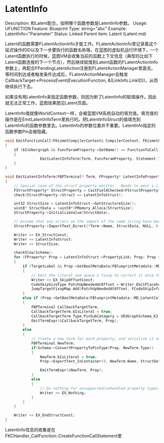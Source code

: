 # LatentInfo

Description: 和Latent配合，指明哪个函数参数是LatentInfo参数。
Usage: UFUNCTION
Feature: Blueprint
Type: string="abc"
Example: LatentInfo="Parameter”
Status: Linked
Parent item: Latent (Latent.md)

Latent的函数需要FLatentActionInfo才能工作。FLatentActionInfo里记录着这个延迟操作的ID以及下一步要执行的函数名称等。在蓝图的虚拟机运行环境下，一个Latent函数执行的时候，蓝图VM会收集当前的函数上下文信息（典型的比如下Latent函数连接的下一个节点），然后继续赋值到Latent函数的FLatentActionInfo参数上，再配合FPendingLatentAction注册到FLatentActionManager里面去。等时间到达或者触发条件达成后，FLatentActionManager会触发CallbackTarget->ProcessEvent(ExecutionFunction, &(LinkInfo.LinkID))，从而继续执行下去。

如果没有用LatentInfo来指定函数参数，则因为断了LatentInfo的赋值操作，因此就无法正常工作，蓝图效果图见Latent页面。

LatentInfo值就像WorldContext一样，会被蓝图VM系统自动的填充值。填充值的操作是在EmitLatentInfoTerm里执行的。把LatentInfoStruct的值填充到LatentInfo的函数参数里去。LatentInfo的参数位置并不重要。LatentInfo指定的函数参数Pin会被隐藏。

```cpp
void EmitFunctionCall(FKismetCompilerContext& CompilerContext, FKismetFunctionContext& FunctionContext, FBlueprintCompiledStatement& Statement, UEdGraphNode* SourceNode)
{
	if (bIsUbergraph && FuncParamProperty->GetName() == FunctionToCall->GetMetaData(FBlueprintMetadata::MD_LatentInfo))
	{
				EmitLatentInfoTerm(Term, FuncParamProperty, Statement.TargetLabel);
	}
}

void EmitLatentInfoTerm(FBPTerminal* Term, FProperty* LatentInfoProperty, FBlueprintCompiledStatement* TargetLabel)
{
	// Special case of the struct property emitter.  Needs to emit a linkage property for fixup
	FStructProperty* StructProperty = CastFieldChecked<FStructProperty>(LatentInfoProperty);
	check(StructProperty->Struct == LatentInfoStruct);

	int32 StructSize = LatentInfoStruct->GetStructureSize();
	uint8* StructData = (uint8*)FMemory_Alloca(StructSize);
	StructProperty->InitializeValue(StructData);

	// Assume that any errors on the import of the name string have been caught in the function call generation
	StructProperty->ImportText_Direct(*Term->Name, StructData, NULL, 0, GLog);

	Writer << EX_StructConst;
	Writer << LatentInfoStruct;
	Writer << StructSize;

	checkSlow(Schema);
	for (FProperty* Prop = LatentInfoStruct->PropertyLink; Prop; Prop = Prop->PropertyLinkNext)
	{
		if (TargetLabel && Prop->GetBoolMetaData(FBlueprintMetadata::MD_NeedsLatentFixup))
		{
			// Emit the literal and queue a fixup to correct it once the address is known
			Writer << EX_SkipOffsetConst;
			CodeSkipSizeType PatchUpNeededAtOffset = Writer.EmitPlaceholderSkip();
			JumpTargetFixupMap.Add(PatchUpNeededAtOffset, FCodeSkipInfo(FCodeSkipInfo::Fixup, TargetLabel));
		}
		else if (Prop->GetBoolMetaData(FBlueprintMetadata::MD_LatentCallbackTarget))
		{
			FBPTerminal CallbackTargetTerm;
			CallbackTargetTerm.bIsLiteral = true;
			CallbackTargetTerm.Type.PinSubCategory = UEdGraphSchema_K2::PN_Self;
			EmitTermExpr(&CallbackTargetTerm, Prop);
		}
		else
		{
			// Create a new term for each property, and serialize it out
			FBPTerminal NewTerm;
			if(Schema->ConvertPropertyToPinType(Prop, NewTerm.Type))
			{
				NewTerm.bIsLiteral = true;
				Prop->ExportText_InContainer(0, NewTerm.Name, StructData, StructData, NULL, PPF_None);

				EmitTermExpr(&NewTerm, Prop);
			}
			else
			{
				// Do nothing for unsupported/unhandled property types. This will leave the value unchanged from its constructed default.
				Writer << EX_Nothing;
			}
		}
	}

	Writer << EX_EndStructConst;
}
```

LatentInfo信息的收集是在FKCHandler_CallFunction::CreateFunctionCallStatement里